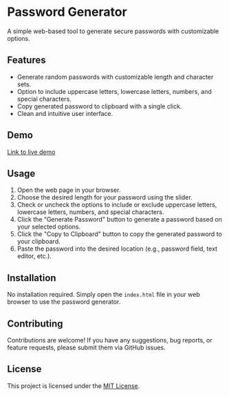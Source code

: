 # Password Generator

A simple web-based tool to generate secure passwords with customizable options.

## Features

- Generate random passwords with customizable length and character sets.
- Option to include uppercase letters, lowercase letters, numbers, and special characters.
- Copy generated password to clipboard with a single click.
- Clean and intuitive user interface.

## Demo

[Link to live demo](https://arshad6261.github.io/Password-Generator/) 

## Usage

1. Open the web page in your browser.
2. Choose the desired length for your password using the slider.
3. Check or uncheck the options to include or exclude uppercase letters, lowercase letters, numbers, and special characters.
4. Click the "Generate Password" button to generate a password based on your selected options.
5. Click the "Copy to Clipboard" button to copy the generated password to your clipboard.
6. Paste the password into the desired location (e.g., password field, text editor, etc.).

## Installation

No installation required. Simply open the `index.html` file in your web browser to use the password generator.

## Contributing

Contributions are welcome! If you have any suggestions, bug reports, or feature requests, please submit them via GitHub issues.

## License

This project is licensed under the [MIT License](LICENSE).
